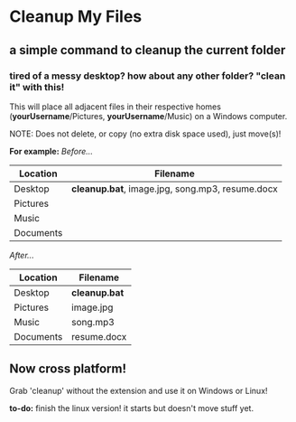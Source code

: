 # Cleanup My Files

## a simple command to cleanup the current folder
### tired of a messy desktop? how about any other folder? "clean it" with this!

This will place all adjacent files in their respective homes (**yourUsername**/Pictures, **yourUsername**/Music) on a Windows computer.

NOTE: Does not delete, or copy (no extra disk space used), just move(s)!

**For example:**
_Before..._

Location | Filename
--- | --- 
Desktop | **cleanup.bat**, image.jpg, song.mp3, resume.docx
Pictures | 
Music | 
Documents |


_After..._

Location | Filename
--- | --- 
Desktop | **cleanup.bat**
Pictures | image.jpg
Music | song.mp3
Documents | resume.docx

## Now cross platform!

Grab 'cleanup' without the extension and use it on Windows or Linux!

**to-do:** finish the linux version! it starts but doesn't move stuff yet. 
